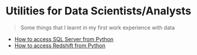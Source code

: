 # Utilities for Data Scientists/Analysts
> Some things that I learnt in my first work experience with data

- [How to access SQL Server from Python](https://github.com/ciceromm/utilities/blob/main/accessing_redshift.ipynb)
- [How to access Redshift from Python](https://github.com/ciceromm/utilities/blob/main/accessing_sql.ipynb)
